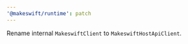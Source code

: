 ```yaml
---
'@makeswift/runtime': patch
---
```


Rename internal `MakeswiftClient` to `MakeswiftHostApiClient`.

